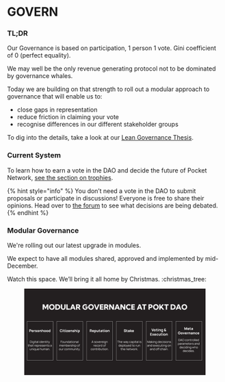 # GOVERN

### TL;DR

Our Governance is based on participation, 1 person 1 vote. Gini coefficient of 0 (perfect equality).

We may well be the only revenue generating protocol not to be dominated by governance whales.

Today we are building on that strength to roll out a modular approach to governance that will enable us to:

* close gaps in representation
* reduce friction in claiming your vote
* recognise differences in our different stakeholder groups

To dig into the details, take a look at our [Lean Governance Thesis](https://github.com/pokt-foundation/governance/blob/master/constitution/The%20Lean%20Governance%20Thesis.pdf).

### Current System

To learn how to earn a vote in the DAO and decide the future of Pocket Network, [see the section on trophies](get-trophies.md).

{% hint style="info" %}
You don’t need a vote in the DAO to submit proposals or participate in discussions! Everyone is free to share their opinions. Head over to [the forum](https://forum.pokt.network/c/governance) to see what decisions are being debated.
{% endhint %}

### Modular Governance

We're rolling out our latest upgrade in modules.&#x20;

We expect to have all modules shared, approved and implemented by mid-December.

Watch this space. We’ll bring it all home by Christmas. :christmas\_tree:

<figure><img src="../.gitbook/assets/Modular Governance.png" alt=""><figcaption></figcaption></figure>

